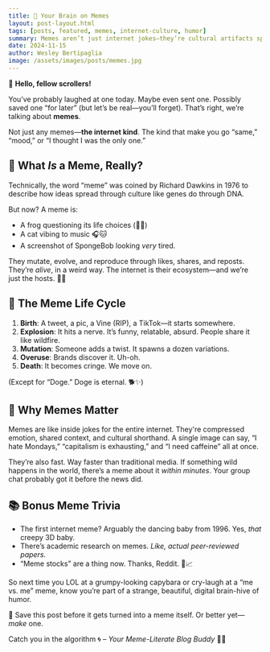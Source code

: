 ```yaml
---
title: 🧠 Your Brain on Memes
layout: post-layout.html
tags: [posts, featured, memes, internet-culture, humor]
summary: Memes aren’t just internet jokes—they’re cultural artifacts speeding through our digital minds at the speed of LOL.
date: 2024-11-15
author: Wesley Bertipaglia
image: /assets/images/posts/memes.jpg
---
```


📱 **Hello, fellow scrollers!**

You’ve probably laughed at one today. Maybe even sent one. Possibly saved one “for later” (but let’s be real—you’ll forget). That’s right, we’re talking about **memes**.

Not just any memes—**the internet kind**. The kind that make you go “same,” “mood,” or “I thought I was the only one.”

## 🧬 What *Is* a Meme, Really?

Technically, the word “meme” was coined by Richard Dawkins in 1976 to describe how ideas spread through culture like genes do through DNA.

But now? A meme is:

* A frog questioning its life choices (🧍‍♂️)
* A cat vibing to music 🎧🐱
* A screenshot of SpongeBob looking *very* tired.

They mutate, evolve, and reproduce through likes, shares, and reposts. They’re *alive*, in a weird way. The internet is their ecosystem—and we’re just the hosts. 🤷‍♂️

## 🔄 The Meme Life Cycle

1. **Birth**: A tweet, a pic, a Vine (RIP), a TikTok—it starts somewhere.
2. **Explosion**: It hits a nerve. It’s funny, relatable, absurd. People share it like wildfire.
3. **Mutation**: Someone adds a twist. It spawns a dozen variations.
4. **Overuse**: Brands discover it. Uh-oh.
5. **Death**: It becomes cringe. We move on.

(Except for “Doge.” Doge is eternal. 🐕✨)

## 🧠 Why Memes Matter

Memes are like inside jokes for the entire internet. They're compressed emotion, shared context, and cultural shorthand. A single image can say, “I hate Mondays,” “capitalism is exhausting,” and “I need caffeine” all at once.

They’re also fast. Way faster than traditional media. If something wild happens in the world, there’s a meme about it *within minutes*. Your group chat probably got it before the news did.

## 📚 Bonus Meme Trivia

* The first internet meme? Arguably the dancing baby from 1996. Yes, *that* creepy 3D baby.
* There’s academic research on memes. *Like, actual peer-reviewed papers.*
* “Meme stocks” are a thing now. Thanks, Reddit. 🚀📈

So next time you LOL at a grumpy-looking capybara or cry-laugh at a “me vs. me” meme, know you’re part of a strange, beautiful, digital brain-hive of humor.

📎 Save this post before it gets turned into a meme itself. Or better yet—*make* one.

Catch you in the algorithm 🌀
– *Your Meme-Literate Blog Buddy* 👾🧃
